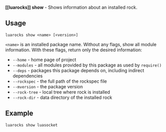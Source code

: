 **[[luarocks]] show** - Shows information about an installed rock.

## Usage

`luarocks show <name> [<version>]`

`<name>` is an installed package name.
Without any flags, show all module information.
With these flags, return only the desired information:

* `--home` - home page of project
* `--modules` - all modules provided by this package as used by `require()`
* `--deps` - packages this package depends on, including indirect dependencies
* `--rockspec` - the full path of the rockspec file
* `--mversion` - the package version
* `--rock-tree` - local tree where rock is installed
* `--rock-dir` - data directory of the installed rock

## Example

```
luarocks show luasocket
```
